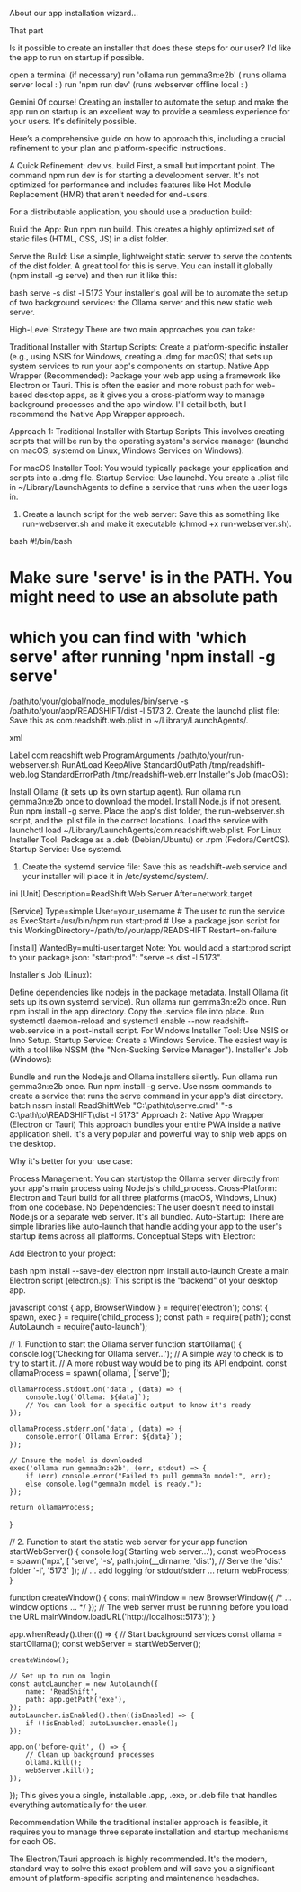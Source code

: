 About our app installation wizard...

That part

Is it possible to create an installer that does these steps for our user? I'd like the app to run on startup if possible.

open a terminal (if necessary)
run 'ollama run gemma3n:e2b' ( runs ollama server local : )
run 'npm run dev' (runs webserver offline local : )

Gemini
Of course! Creating an installer to automate the setup and make the app run on startup is an excellent way to provide a seamless experience for your users. It's definitely possible.

Here’s a comprehensive guide on how to approach this, including a crucial refinement to your plan and platform-specific instructions.

A Quick Refinement: dev vs. build
First, a small but important point. The command npm run dev is for starting a development server. It's not optimized for performance and includes features like Hot Module Replacement (HMR) that aren't needed for end-users.

For a distributable application, you should use a production build:

Build the App: Run npm run build. This creates a highly optimized set of static files (HTML, CSS, JS) in a dist folder.

Serve the Build: Use a simple, lightweight static server to serve the contents of the dist folder. A great tool for this is serve. You can install it globally (npm install -g serve) and then run it like this:

bash
serve -s dist -l 5173
Your installer's goal will be to automate the setup of two background services: the Ollama server and this new static web server.

High-Level Strategy
There are two main approaches you can take:

Traditional Installer with Startup Scripts: Create a platform-specific installer (e.g., using NSIS for Windows, creating a .dmg for macOS) that sets up system services to run your app's components on startup.
Native App Wrapper (Recommended): Package your web app using a framework like Electron or Tauri. This is often the easier and more robust path for web-based desktop apps, as it gives you a cross-platform way to manage background processes and the app window.
I'll detail both, but I recommend the Native App Wrapper approach.

Approach 1: Traditional Installer with Startup Scripts
This involves creating scripts that will be run by the operating system's service manager (launchd on macOS, systemd on Linux, Windows Services on Windows).

For macOS
Installer Tool: You would typically package your application and scripts into a .dmg file.
Startup Service: Use launchd. You create a .plist file in ~/Library/LaunchAgents to define a service that runs when the user logs in.
1. Create a launch script for the web server: Save this as something like run-webserver.sh and make it executable (chmod +x run-webserver.sh).

bash
#!/bin/bash
# Make sure 'serve' is in the PATH. You might need to use an absolute path
# which you can find with 'which serve' after running 'npm install -g serve'
/path/to/your/global/node_modules/bin/serve -s /path/to/your/app/READSHIFT/dist -l 5173
2. Create the launchd plist file: Save this as com.readshift.web.plist in ~/Library/LaunchAgents/.

xml
<?xml version="1.0" encoding="UTF-8"?>
<!DOCTYPE plist PUBLIC "-//Apple//DTD PLIST 1.0//EN" "http://www.apple.com/DTDs/PropertyList-1.0.dtd">
<plist version="1.0">
<dict>
    <key>Label</key>
    <string>com.readshift.web</string>
    <key>ProgramArguments</key>
    <array>
        <string>/path/to/your/run-webserver.sh</string>
    </array>
    <key>RunAtLoad</key>
    <true/>
    <key>KeepAlive</key>
    <true/>
    <key>StandardOutPath</key>
    <string>/tmp/readshift-web.log</string>
    <key>StandardErrorPath</key>
    <string>/tmp/readshift-web.err</string>
</dict>
</plist>
Installer's Job (macOS):

Install Ollama (it sets up its own startup agent).
Run ollama run gemma3n:e2b once to download the model.
Install Node.js if not present.
Run npm install -g serve.
Place the app's dist folder, the run-webserver.sh script, and the .plist file in the correct locations.
Load the service with launchctl load ~/Library/LaunchAgents/com.readshift.web.plist.
For Linux
Installer Tool: Package as a .deb (Debian/Ubuntu) or .rpm (Fedora/CentOS).
Startup Service: Use systemd.
1. Create the systemd service file: Save this as readshift-web.service and your installer will place it in /etc/systemd/system/.

ini
[Unit]
Description=ReadShift Web Server
After=network.target

[Service]
Type=simple
User=your_username # The user to run the service as
ExecStart=/usr/bin/npm run start:prod # Use a package.json script for this
WorkingDirectory=/path/to/your/app/READSHIFT
Restart=on-failure

[Install]
WantedBy=multi-user.target
Note: You would add a start:prod script to your package.json: "start:prod": "serve -s dist -l 5173".

Installer's Job (Linux):

Define dependencies like nodejs in the package metadata.
Install Ollama (it sets up its own systemd service).
Run ollama run gemma3n:e2b once.
Run npm install in the app directory.
Copy the .service file into place.
Run systemctl daemon-reload and systemctl enable --now readshift-web.service in a post-install script.
For Windows
Installer Tool: Use NSIS or Inno Setup.
Startup Service: Create a Windows Service. The easiest way is with a tool like NSSM (the "Non-Sucking Service Manager").
Installer's Job (Windows):

Bundle and run the Node.js and Ollama installers silently.
Run ollama run gemma3n:e2b once.
Run npm install -g serve.
Use nssm commands to create a service that runs the serve command in your app's dist directory.
batch
nssm install ReadShiftWeb "C:\path\to\serve.cmd" "-s C:\path\to\READSHIFT\dist -l 5173"
Approach 2: Native App Wrapper (Electron or Tauri)
This approach bundles your entire PWA inside a native application shell. It's a very popular and powerful way to ship web apps on the desktop.

Why it's better for your use case:

Process Management: You can start/stop the Ollama server directly from your app's main process using Node.js's child_process.
Cross-Platform: Electron and Tauri build for all three platforms (macOS, Windows, Linux) from one codebase.
No Dependencies: The user doesn't need to install Node.js or a separate web server. It's all bundled.
Auto-Startup: There are simple libraries like auto-launch that handle adding your app to the user's startup items across all platforms.
Conceptual Steps with Electron:

Add Electron to your project:

bash
npm install --save-dev electron
npm install auto-launch
Create a main Electron script (electron.js): This script is the "backend" of your desktop app.

javascript
const { app, BrowserWindow } = require('electron');
const { spawn, exec } = require('child_process');
const path = require('path');
const AutoLaunch = require('auto-launch');

// 1. Function to start the Ollama server
function startOllama() {
    console.log('Checking for Ollama server...');
    // A simple way to check is to try to start it.
    // A more robust way would be to ping its API endpoint.
    const ollamaProcess = spawn('ollama', ['serve']);

    ollamaProcess.stdout.on('data', (data) => {
        console.log(`Ollama: ${data}`);
        // You can look for a specific output to know it's ready
    });

    ollamaProcess.stderr.on('data', (data) => {
        console.error(`Ollama Error: ${data}`);
    });

    // Ensure the model is downloaded
    exec('ollama run gemma3n:e2b', (err, stdout) => {
        if (err) console.error("Failed to pull gemma3n model:", err);
        else console.log("gemma3n model is ready.");
    });

    return ollamaProcess;
}

// 2. Function to start the static web server for your app
function startWebServer() {
    console.log('Starting web server...');
    const webProcess = spawn('npx', [
        'serve',
        '-s',
        path.join(__dirname, 'dist'), // Serve the 'dist' folder
        '-l',
        '5173'
    ]);
    // ... add logging for stdout/stderr ...
    return webProcess;
}

function createWindow() {
    const mainWindow = new BrowserWindow({ /* ... window options ... */ });
    // The web server must be running before you load the URL
    mainWindow.loadURL('http://localhost:5173');
}

app.whenReady().then(() => {
    // Start background services
    const ollama = startOllama();
    const webServer = startWebServer();

    createWindow();

    // Set up to run on login
    const autoLauncher = new AutoLaunch({
        name: 'ReadShift',
        path: app.getPath('exe'),
    });
    autoLauncher.isEnabled().then((isEnabled) => {
        if (!isEnabled) autoLauncher.enable();
    });

    app.on('before-quit', () => {
        // Clean up background processes
        ollama.kill();
        webServer.kill();
    });
});
This gives you a single, installable .app, .exe, or .deb file that handles everything automatically for the user.

Recommendation
While the traditional installer approach is feasible, it requires you to manage three separate installation and startup mechanisms for each OS.

The Electron/Tauri approach is highly recommended. It's the modern, standard way to solve this exact problem and will save you a significant amount of platform-specific scripting and maintenance headaches.